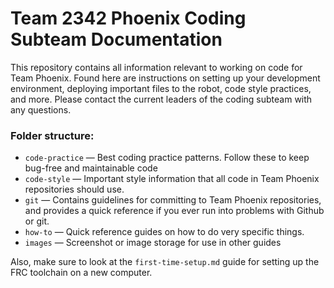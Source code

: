 # Team 2342 Phoenix Coding Subteam Documentation

This repository contains all information relevant to working on code for Team Phoenix. Found here are instructions on setting up your development environment, deploying important files to the robot, code style practices, and more. Please contact the current leaders of the coding subteam with any questions.

### Folder structure:

- `code-practice` — Best coding practice patterns. Follow these to keep bug-free and maintainable code
- `code-style` — Important style information that all code in Team Phoenix repositories should use.
- `git` — Contains guidelines for committing to Team Phoenix repositories, and provides a quick reference if you ever run into problems with Github or git.
- `how-to` — Quick reference guides on how to do very specific things.
- `images` — Screenshot or image storage for use in other guides

Also, make sure to look at the `first-time-setup.md` guide for setting up the FRC toolchain on a new computer.
